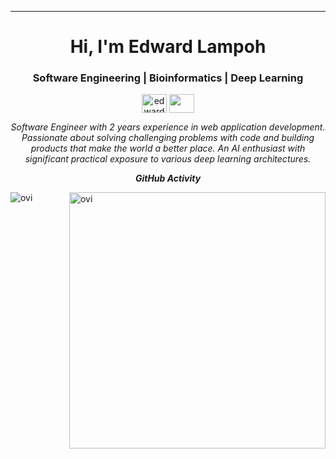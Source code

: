 <hr>
<h1 align="center">Hi,  I'm  Edward Lampoh</h1>
<h3 align="center">Software Engineering | Bioinformatics | Deep Learning</h3>
<p align="center">
<a href="https://web.facebook.com/edward.lampoh/" target="blank"><img align="center" src="https://www.svgrepo.com/show/299425/facebook.svg" alt="edward lampoh" height="30" width="40" /></a>
 <a href = "mailto: dredielam@gmail.com"><img align="center" src="https://seeklogo.com/images/G/gmail-new-2020-logo-32DBE11BB4-seeklogo.com.png" height="30" width="40" /></a>
</p>
<p align="center">
  <em>
    Software Engineer with 2 years experience in web application development. Passionate about solving challenging problems with code and building products that make the world a better place. An AI enthusiast with significant practical exposure to various deep learning architectures.
  </em> 
</p>

<p align="center"><i><b>GitHub Activity</b></i></p>
 
<p><img align="left" src="https://github-readme-stats.vercel.app/api/top-langs?username=edielam&show_icons=true&locale=en&layout=compact&theme=chartreuse-dark" alt="ovi" /></p>
<p>&nbsp;<img align="right" src="https://github-readme-stats.vercel.app/api?username=edielam&show_icons=true&locale=en&theme=chartreuse-dark" alt="ovi" width="410" /></p>
<br><br>


